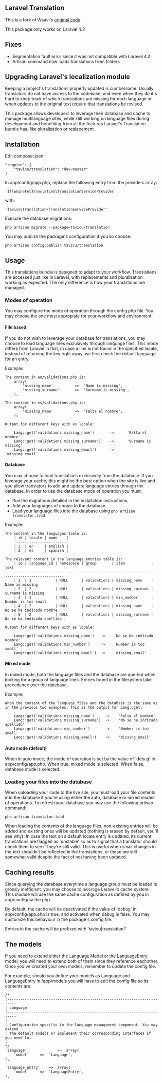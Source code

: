 ## Laravel Translation

This is a fork of Waavi's [original code](https://github.com/Waavi/translation)

This package only works on Laravel 4.2


## Fixes

* Segmentation fault error since it was not compatible with Laravel 4.2
* Artisan command now loads translations from folders

## Upgrading Laravel's localization module

Keeping a project's translations properly updated is cumbersome. Usually translators do not have access to the codebase, and even when they do it's hard to keep track of which translations are missing for each language or when updates to the original text require that translations be revised.

This package allows developers to leverage their database and cache to manage multilanguage sites, while still working on language files during development and benefiting from all the features Laravel's Translation bundle has, like pluralization or replacement.

## Installation

Edit composer.json:

	"require": {
		"tavicu/translation": "dev-master"
	}

In app/config/app.php, replace the following entry from the providers array:

	'Illuminate\Translation\TranslationServiceProvider'

with:

	'Tavicu\Translation\TranslationServiceProvider'

Execute the database migrations:

	php artisan migrate --package=tavicu/translation

You may publish the package's configuration if you so choose:

	php artisan config:publish tavicu/translation

## Usage

This translations bundle is designed to adapt to your workflow. Translations are accessed just like in Laravel, with replacements and pluralization working as expected. The only difference is how your translations are managed.

### Modes of operation

You may configure the mode of operation through the config.php file. You may choose the one most appropiate for your workflow and environment.

#### File based

If you do not wish to leverage your database for translations, you may choose to load language lines exclusively through language files. This mode differs from Laravel in that, in case a line is not found in the specified locale, instead of returning the key right away, we first check the default language for an entry.

Example:

	The content in en/validations.php is:
		array(
			'missing_name'			=>	'Name is missing',
			'missing_surname'		=>	'Surname is missing',
		);

	The content in es/validations.php is:
		array(
			'missing_name'			=>	'Falta el nombre',
		);

	Output for different keys with es locale:

		Lang::get('validations.missing_name') 		-> 		'Falta el nombre'
		Lang::get('validations.missing_surname') 	-> 		'Surname is missing'
		Lang::get('validations.missing_email') 		-> 		'missing_email'

#### Database

You may choose to load translations exclusively from the database. If you leverage your cache, this might be the best option when the site is live and you allow translators to add and update language entries through the database. In order to use the database mode of operation you must:

* Run the migrations detailed in the installation instructions.
* Add your languages of choice to the database.
* Load your language files into the database using ` php artisan translator:load `

Example:

	The content in the languages table is:
		| id | locale | name    |
		-------------------------
		| 1  | en     | english |
		| 2  | es     | spanish |

	The relevant content in the language_entries table is:
		| id | language_id | namespace | group       | item	           | text                       |
		---------------------------------------------------------------------------------------------
		| 1  | 1           | NULL      | validations | missing_name    | Name is missing            |
		| 2  | 2           | NULL      | validations | missing_surname | Surname is missing         |
		| 3  | 1           | NULL      | validations | min_number      | Number is too small        |
		| 4  | 2           | NULL      | validations | missing_name    | No se ha indicado nombre   |
		| 5  | 2           | NULL      | validations | missing_surname | No se ha indicado apellido |

	Output for different keys with es locale:

		Lang::get('validations.missing_name')   ->    'No se ha indicado nombre'
		Lang::get('validations.min_number')     ->    'Number is too small'
		Lang::get('validations.missing_email')  ->    'missing_email'

#### Mixed mode

In mixed mode, both the language files and the database are queried when looking for a group of language lines. Entries found in the filesystem take precedence over the database.

Example:

	When the content of the language files and the database is the same as in the previous two examples, this is the output for Lang::get:

		Lang::get('validations.missing_name')     ->    'Falta el nombre'
		Lang::get('validations.missing_surname')  ->    'No se ha indicado apellido'
		Lang::get('validations.min_number')       ->    'Number is too small'
		Lang::get('validations.missing_email')    ->    'missing_email'

#### Auto mode (default)

When in auto mode, the mode of operation is set by the value of 'debug' in app/config/app.php. When true, mixed mode is selected. When false, database mode is selected.

### Loading your files into the database

When uploading your code to the live site, you must load your file contents into the database if you're using either the auto, database or mixed modes of operations. To refresh your database you may use the following artisan command:

	php artisan translator:load

When loading the contents of the language files, non-existing entries will be added and existing ones will be updated (nothing is erased by default, you'll see why). In case the text on a default locale entry is updated, its current translations are flagged as 'unstable' so as to signal that a translator should check them to see if they're still valid. This is useful when small changes in the text shouldn't be reflected in the translations, or these are still somewhat valid despite the fact of not having been updated.

## Caching results

Since querying the database everytime a language group must be loaded is grossly inefficient, you may choose to leverage Laravel's cache system. This module will use the same cache configuration as defined by you in app/config/cache.php.

By default, the cache will be deactivated if the value of 'debug' in app/config/app.php is true, and activated when debug is false. You may customize this behaviour in the package's config file.

Entries in the cache will be prefixed with 'tavicu|translation|'

## The models

If you need to extend either the Language Model or the LanguageEntry model, you will need to extend both of them since they reference eachother. Once you've created your own models, remember to update the config file.

For example, should you define your models as Language and LanguageEntry in /app/models you will have to edit the config file so its contents are:

	/*
	|--------------------------------------------------------------------------
	| Language
	|--------------------------------------------------------------------------
	|
	| Configuration specific to the language management component. You may extend
	| the default models or implement their corresponding interfaces if you need to.
	|
	*/
	'language'				=>	array(
		'model' 	=>	'Language',
	),

	'language_entry'	=>	array(
		'model' 	=>	'LanguageEntry',
	),

